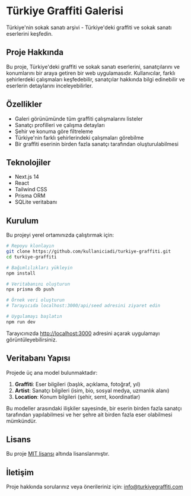# Türkiye Graffiti Galerisi

Türkiye'nin sokak sanatı arşivi - Türkiye'deki graffiti ve sokak sanatı eserlerini keşfedin.

## Proje Hakkında

Bu proje, Türkiye'deki graffiti ve sokak sanatı eserlerini, sanatçılarını ve konumlarını bir araya getiren bir web uygulamasıdır. Kullanıcılar, farklı şehirlerdeki çalışmaları keşfedebilir, sanatçılar hakkında bilgi edinebilir ve eserlerin detaylarını inceleyebilirler.

## Özellikler

- Galeri görünümünde tüm graffiti çalışmalarını listeler
- Sanatçı profilleri ve çalışma detayları
- Şehir ve konuma göre filtreleme
- Türkiye'nin farklı şehirlerindeki çalışmaları görebilme
- Bir graffiti eserinin birden fazla sanatçı tarafından oluşturulabilmesi

## Teknolojiler

- Next.js 14
- React
- Tailwind CSS
- Prisma ORM
- SQLite veritabanı

## Kurulum

Bu projeyi yerel ortamınızda çalıştırmak için:

```bash
# Repoyu klonlayın
git clone https://github.com/kullaniciadi/turkiye-graffiti.git
cd turkiye-graffiti

# Bağımlılıkları yükleyin
npm install

# Veritabanını oluşturun
npx prisma db push

# Örnek veri oluşturun
# Tarayıcıda localhost:3000/api/seed adresini ziyaret edin

# Uygulamayı başlatın
npm run dev
```

Tarayıcınızda [http://localhost:3000](http://localhost:3000) adresini açarak uygulamayı görüntüleyebilirsiniz.

## Veritabanı Yapısı

Projede üç ana model bulunmaktadır:

1. **Graffiti**: Eser bilgileri (başlık, açıklama, fotoğraf, yıl)
2. **Artist**: Sanatçı bilgileri (isim, bio, sosyal medya, uzmanlık alanı)
3. **Location**: Konum bilgileri (şehir, semt, koordinatlar)

Bu modeller arasındaki ilişkiler sayesinde, bir eserin birden fazla sanatçı tarafından yapılabilmesi ve her şehre ait birden fazla eser olabilmesi mümkündür.

## Lisans

Bu proje [MIT lisansı](LICENSE) altında lisanslanmıştır.

## İletişim

Proje hakkında sorularınız veya önerileriniz için: info@turkiyegraffiti.com
